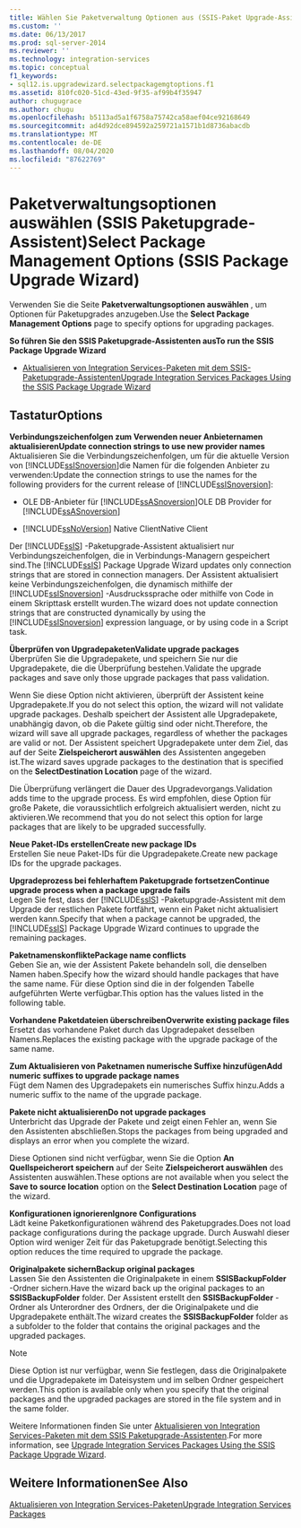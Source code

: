 ```yaml
---
title: Wählen Sie Paketverwaltung Optionen aus (SSIS-Paket Upgrade-Assistent) | Microsoft-Dokumentation
ms.custom: ''
ms.date: 06/13/2017
ms.prod: sql-server-2014
ms.reviewer: ''
ms.technology: integration-services
ms.topic: conceptual
f1_keywords:
- sql12.is.upgradewizard.selectpackagemgtoptions.f1
ms.assetid: 810fc020-51cd-43ed-9f35-af99b4f35947
author: chugugrace
ms.author: chugu
ms.openlocfilehash: b5113ad5a1f6758a75742ca58aef04ce92168649
ms.sourcegitcommit: ad4d92dce894592a259721a1571b1d8736abacdb
ms.translationtype: MT
ms.contentlocale: de-DE
ms.lasthandoff: 08/04/2020
ms.locfileid: "87622769"
---
```

# <a name="select-package-management-options-ssis-package-upgrade-wizard"></a><span data-ttu-id="3f2f0-102">Paketverwaltungsoptionen auswählen (SSIS Paketupgrade-Assistent)</span><span class="sxs-lookup"><span data-stu-id="3f2f0-102">Select Package Management Options (SSIS Package Upgrade Wizard)</span></span>
  <span data-ttu-id="3f2f0-103">Verwenden Sie die Seite **Paketverwaltungsoptionen auswählen** , um Optionen für Paketupgrades anzugeben.</span><span class="sxs-lookup"><span data-stu-id="3f2f0-103">Use the **Select Package Management Options** page to specify options for upgrading packages.</span></span>  
  
 <span data-ttu-id="3f2f0-104">**So führen Sie den SSIS Paketupgrade-Assistenten aus**</span><span class="sxs-lookup"><span data-stu-id="3f2f0-104">**To run the SSIS Package Upgrade Wizard**</span></span>  
  
-   [<span data-ttu-id="3f2f0-105">Aktualisieren von Integration Services-Paketen mit dem SSIS-Paketupgrade-Assistenten</span><span class="sxs-lookup"><span data-stu-id="3f2f0-105">Upgrade Integration Services Packages Using the SSIS Package Upgrade Wizard</span></span>](install-windows/upgrade-integration-services-packages-using-the-ssis-package-upgrade-wizard.md)  
  
## <a name="options"></a><span data-ttu-id="3f2f0-106">Tastatur</span><span class="sxs-lookup"><span data-stu-id="3f2f0-106">Options</span></span>  
 <span data-ttu-id="3f2f0-107">**Verbindungszeichenfolgen zum Verwenden neuer Anbieternamen aktualisieren**</span><span class="sxs-lookup"><span data-stu-id="3f2f0-107">**Update connection strings to use new provider names**</span></span>  
 <span data-ttu-id="3f2f0-108">Aktualisieren Sie die Verbindungszeichenfolgen, um für die aktuelle Version von [!INCLUDE[ssISnoversion](../includes/ssisnoversion-md.md)]die Namen für die folgenden Anbieter zu verwenden:</span><span class="sxs-lookup"><span data-stu-id="3f2f0-108">Update the connection strings to use the names for the following providers for the current release of [!INCLUDE[ssISnoversion](../includes/ssisnoversion-md.md)]:</span></span>  
  
-   <span data-ttu-id="3f2f0-109">OLE DB-Anbieter für [!INCLUDE[ssASnoversion](../includes/ssasnoversion-md.md)]</span><span class="sxs-lookup"><span data-stu-id="3f2f0-109">OLE DB Provider for [!INCLUDE[ssASnoversion](../includes/ssasnoversion-md.md)]</span></span>  
  
-   [!INCLUDE[ssNoVersion](../includes/ssnoversion-md.md)] <span data-ttu-id="3f2f0-110">Native Client</span><span class="sxs-lookup"><span data-stu-id="3f2f0-110">Native Client</span></span>  
  
 <span data-ttu-id="3f2f0-111">Der [!INCLUDE[ssIS](../includes/ssis-md.md)] -Paketupgrade-Assistent aktualisiert nur Verbindungszeichenfolgen, die in Verbindungs-Managern gespeichert sind.</span><span class="sxs-lookup"><span data-stu-id="3f2f0-111">The [!INCLUDE[ssIS](../includes/ssis-md.md)] Package Upgrade Wizard updates only connection strings that are stored in connection managers.</span></span> <span data-ttu-id="3f2f0-112">Der Assistent aktualisiert keine Verbindungszeichenfolgen, die dynamisch mithilfe der [!INCLUDE[ssISnoversion](../includes/ssisnoversion-md.md)] -Ausdruckssprache oder mithilfe von Code in einem Skripttask erstellt wurden.</span><span class="sxs-lookup"><span data-stu-id="3f2f0-112">The wizard does not update connection strings that are constructed dynamically by using the [!INCLUDE[ssISnoversion](../includes/ssisnoversion-md.md)] expression language, or by using code in a Script task.</span></span>  
  
 <span data-ttu-id="3f2f0-113">**Überprüfen von Upgradepaketen**</span><span class="sxs-lookup"><span data-stu-id="3f2f0-113">**Validate upgrade packages**</span></span>  
 <span data-ttu-id="3f2f0-114">Überprüfen Sie die Upgradepakete, und speichern Sie nur die Upgradepakete, die die Überprüfung bestehen.</span><span class="sxs-lookup"><span data-stu-id="3f2f0-114">Validate the upgrade packages and save only those upgrade packages that pass validation.</span></span>  
  
 <span data-ttu-id="3f2f0-115">Wenn Sie diese Option nicht aktivieren, überprüft der Assistent keine Upgradepakete.</span><span class="sxs-lookup"><span data-stu-id="3f2f0-115">If you do not select this option, the wizard will not validate upgrade packages.</span></span> <span data-ttu-id="3f2f0-116">Deshalb speichert der Assistent alle Upgradepakete, unabhängig davon, ob die Pakete gültig sind oder nicht.</span><span class="sxs-lookup"><span data-stu-id="3f2f0-116">Therefore, the wizard will save all upgrade packages, regardless of whether the packages are valid or not.</span></span> <span data-ttu-id="3f2f0-117">Der Assistent speichert Upgradepakete unter dem Ziel, das auf der Seite **Zielspeicherort auswählen** des Assistenten angegeben ist.</span><span class="sxs-lookup"><span data-stu-id="3f2f0-117">The wizard saves upgrade packages to the destination that is specified on the **SelectDestination Location** page of the wizard.</span></span>  
  
 <span data-ttu-id="3f2f0-118">Die Überprüfung verlängert die Dauer des Upgradevorgangs.</span><span class="sxs-lookup"><span data-stu-id="3f2f0-118">Validation adds time to the upgrade process.</span></span> <span data-ttu-id="3f2f0-119">Es wird empfohlen, diese Option für große Pakete, die voraussichtlich erfolgreich aktualisiert werden, nicht zu aktivieren.</span><span class="sxs-lookup"><span data-stu-id="3f2f0-119">We recommend that you do not select this option for large packages that are likely to be upgraded successfully.</span></span>  
  
 <span data-ttu-id="3f2f0-120">**Neue Paket-IDs erstellen**</span><span class="sxs-lookup"><span data-stu-id="3f2f0-120">**Create new package IDs**</span></span>  
 <span data-ttu-id="3f2f0-121">Erstellen Sie neue Paket-IDs für die Upgradepakete.</span><span class="sxs-lookup"><span data-stu-id="3f2f0-121">Create new package IDs for the upgrade packages.</span></span>  
  
 <span data-ttu-id="3f2f0-122">**Upgradeprozess bei fehlerhaftem Paketupgrade fortsetzen**</span><span class="sxs-lookup"><span data-stu-id="3f2f0-122">**Continue upgrade process when a package upgrade fails**</span></span>  
 <span data-ttu-id="3f2f0-123">Legen Sie fest, dass der [!INCLUDE[ssIS](../includes/ssis-md.md)] -Paketupgrade-Assistent mit dem Upgrade der restlichen Pakete fortfährt, wenn ein Paket nicht aktualisiert werden kann.</span><span class="sxs-lookup"><span data-stu-id="3f2f0-123">Specify that when a package cannot be upgraded, the [!INCLUDE[ssIS](../includes/ssis-md.md)] Package Upgrade Wizard continues to upgrade the remaining packages.</span></span>  
  
 <span data-ttu-id="3f2f0-124">**Paketnamenskonflikte**</span><span class="sxs-lookup"><span data-stu-id="3f2f0-124">**Package name conflicts**</span></span>  
 <span data-ttu-id="3f2f0-125">Geben Sie an, wie der Assistent Pakete behandeln soll, die denselben Namen haben.</span><span class="sxs-lookup"><span data-stu-id="3f2f0-125">Specify how the wizard should handle packages that have the same name.</span></span> <span data-ttu-id="3f2f0-126">Für diese Option sind die in der folgenden Tabelle aufgeführten Werte verfügbar.</span><span class="sxs-lookup"><span data-stu-id="3f2f0-126">This option has the values listed in the following table.</span></span>  
  
 <span data-ttu-id="3f2f0-127">**Vorhandene Paketdateien überschreiben**</span><span class="sxs-lookup"><span data-stu-id="3f2f0-127">**Overwrite existing package files**</span></span>  
 <span data-ttu-id="3f2f0-128">Ersetzt das vorhandene Paket durch das Upgradepaket desselben Namens.</span><span class="sxs-lookup"><span data-stu-id="3f2f0-128">Replaces the existing package with the upgrade package of the same name.</span></span>  
  
 <span data-ttu-id="3f2f0-129">**Zum Aktualisieren von Paketnamen numerische Suffixe hinzufügen**</span><span class="sxs-lookup"><span data-stu-id="3f2f0-129">**Add numeric suffixes to upgrade package names**</span></span>  
 <span data-ttu-id="3f2f0-130">Fügt dem Namen des Upgradepakets ein numerisches Suffix hinzu.</span><span class="sxs-lookup"><span data-stu-id="3f2f0-130">Adds a numeric suffix to the name of the upgrade package.</span></span>  
  
 <span data-ttu-id="3f2f0-131">**Pakete nicht aktualisieren**</span><span class="sxs-lookup"><span data-stu-id="3f2f0-131">**Do not upgrade packages**</span></span>  
 <span data-ttu-id="3f2f0-132">Unterbricht das Upgrade der Pakete und zeigt einen Fehler an, wenn Sie den Assistenten abschließen.</span><span class="sxs-lookup"><span data-stu-id="3f2f0-132">Stops the packages from being upgraded and displays an error when you complete the wizard.</span></span>  
  
 <span data-ttu-id="3f2f0-133">Diese Optionen sind nicht verfügbar, wenn Sie die Option **An Quellspeicherort speichern** auf der Seite **Zielspeicherort auswählen** des Assistenten auswählen.</span><span class="sxs-lookup"><span data-stu-id="3f2f0-133">These options are not available when you select the **Save to source location** option on the **Select Destination Location** page of the wizard.</span></span>  
  
 <span data-ttu-id="3f2f0-134">**Konfigurationen ignorieren**</span><span class="sxs-lookup"><span data-stu-id="3f2f0-134">**Ignore Configurations**</span></span>  
 <span data-ttu-id="3f2f0-135">Lädt keine Paketkonfigurationen während des Paketupgrades.</span><span class="sxs-lookup"><span data-stu-id="3f2f0-135">Does not load package configurations during the package upgrade.</span></span> <span data-ttu-id="3f2f0-136">Durch Auswahl dieser Option wird weniger Zeit für das Paketupgrade benötigt.</span><span class="sxs-lookup"><span data-stu-id="3f2f0-136">Selecting this option reduces the time required to upgrade the package.</span></span>  
  
 <span data-ttu-id="3f2f0-137">**Originalpakete sichern**</span><span class="sxs-lookup"><span data-stu-id="3f2f0-137">**Backup original packages**</span></span>  
 <span data-ttu-id="3f2f0-138">Lassen Sie den Assistenten die Originalpakete in einem **SSISBackupFolder** -Ordner sichern.</span><span class="sxs-lookup"><span data-stu-id="3f2f0-138">Have the wizard back up the original packages to an **SSISBackupFolder** folder.</span></span> <span data-ttu-id="3f2f0-139">Der Assistent erstellt den **SSISBackupFolder** -Ordner als Unterordner des Ordners, der die Originalpakete und die Upgradepakete enthält.</span><span class="sxs-lookup"><span data-stu-id="3f2f0-139">The wizard creates the **SSISBackupFolder** folder as a subfolder to the folder that contains the original packages and the upgraded packages.</span></span>  
  
> [!NOTE]  
>  <span data-ttu-id="3f2f0-140">Diese Option ist nur verfügbar, wenn Sie festlegen, dass die Originalpakete und die Upgradepakete im Dateisystem und im selben Ordner gespeichert werden.</span><span class="sxs-lookup"><span data-stu-id="3f2f0-140">This option is available only when you specify that the original packages and the upgraded packages are stored in the file system and in the same folder.</span></span>  
  
 <span data-ttu-id="3f2f0-141">Weitere Informationen finden Sie unter [Aktualisieren von Integration Services-Paketen mit dem SSIS Paketupgrade-Assistenten](install-windows/upgrade-integration-services-packages-using-the-ssis-package-upgrade-wizard.md).</span><span class="sxs-lookup"><span data-stu-id="3f2f0-141">For more information, see [Upgrade Integration Services Packages Using the SSIS Package Upgrade Wizard](install-windows/upgrade-integration-services-packages-using-the-ssis-package-upgrade-wizard.md).</span></span>  
  
## <a name="see-also"></a><span data-ttu-id="3f2f0-142">Weitere Informationen</span><span class="sxs-lookup"><span data-stu-id="3f2f0-142">See Also</span></span>  
 [<span data-ttu-id="3f2f0-143">Aktualisieren von Integration Services-Paketen</span><span class="sxs-lookup"><span data-stu-id="3f2f0-143">Upgrade Integration Services Packages</span></span>](install-windows/upgrade-integration-services-packages.md)  
  
  
